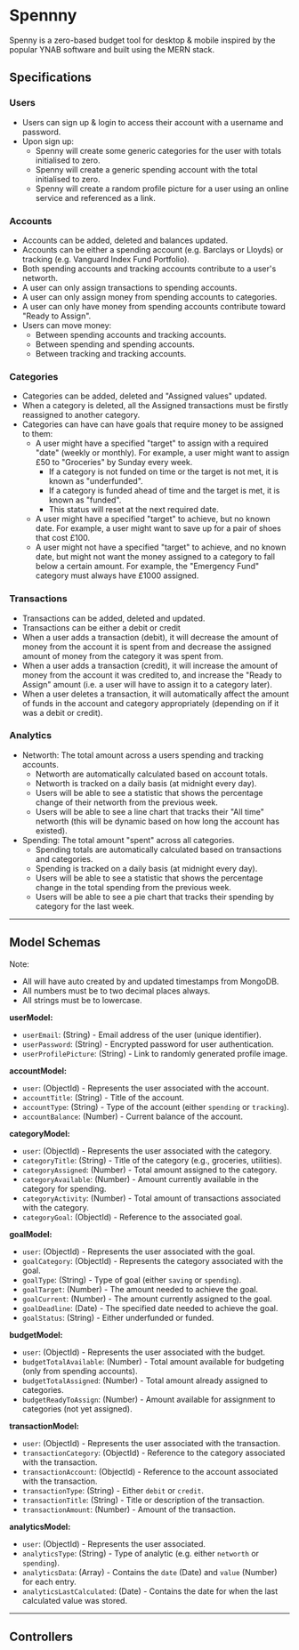 # Spennny

Spenny is a zero-based budget tool for desktop & mobile inspired by the popular YNAB software and built using the MERN stack.

## Specifications

### Users

- Users can sign up & login to access their account with a username and password.
- Upon sign up:
  - Spenny will create some generic categories for the user with totals initialised to zero.
  - Spenny will create a generic spending account with the total initialised to zero.
  - Spenny will create a random profile picture for a user using an online service and referenced as a link.

### Accounts

- Accounts can be added, deleted and balances updated.
- Accounts can be either a spending account (e.g. Barclays or Lloyds) or tracking (e.g. Vanguard Index Fund Portfolio).
- Both spending accounts and tracking accounts contribute to a user's networth.
- A user can only assign transactions to spending accounts.
- A user can only assign money from spending accounts to categories.
- A user can only have money from spending accounts contribute toward "Ready to Assign".
- Users can move money:
  - Between spending accounts and tracking accounts.
  - Between spending and spending accounts.
  - Between tracking and tracking accounts.

### Categories

- Categories can be added, deleted and "Assigned values" updated.
- When a category is deleted, all the Assigned transactions must be firstly reassigned to another category.
- Categories can have can have goals that require money to be assigned to them:
  - A user might have a specified "target" to assign with a required "date" (weekly or monthly). For example, a user might want to assign £50 to "Groceries" by Sunday every week.
    - If a category is not funded on time or the target is not met, it is known as "underfunded".
    - If a category is funded ahead of time and the target is met, it is known as "funded".
    - This status will reset at the next required date.
  - A user might have a specified "target" to achieve, but no known date. For example, a user might want to save up for a pair of shoes that cost £100.
  - A user might not have a specified "target" to achieve, and no known date, but might not want the money assigned to a category to fall below a certain amount. For example, the "Emergency Fund" category must always have £1000 assigned.

### Transactions

- Transactions can be added, deleted and updated.
- Transactions can be either a debit or credit
- When a user adds a transaction (debit), it will decrease the amount of money from the account it is spent from and decrease the assigned amount of money from the category it was spent from.
- When a user adds a transaction (credit), it will increase the amount of money from the account it was credited to, and increase the "Ready to Assign" amount (i.e. a user will have to assign it to a category later).
- When a user deletes a transaction, it will automatically affect the amount of funds in the account and category appropriately (depending on if it was a debit or credit).

### Analytics

- Networth: The total amount across a users spending and tracking accounts.
  - Networth are automatically calculated based on account totals.
  - Networth is tracked on a daily basis (at midnight every day).
  - Users will be able to see a statistic that shows the percentage change of their networth from the previous week.
  - Users will be able to see a line chart that tracks their "All time" networth (this will be dynamic based on how long the account has existed).
- Spending: The total amount "spent" across all categories.
  - Spending totals are automatically calculated based on transactions and categories.
  - Spending is tracked on a daily basis (at midnight every day).
  - Users will be able to see a statistic that shows the percentage change in the total spending from the previous week.
  - Users will be able to see a pie chart that tracks their spending by category for the last week.

---

## Model Schemas

Note:

- All will have auto created by and updated timestamps from MongoDB.
- All numbers must be to two decimal places always.
- All strings must be to lowercase.

**userModel:**

- `userEmail`: (String) - Email address of the user (unique identifier).
- `userPassword`: (String) - Encrypted password for user authentication.
- `userProfilePicture`: (String) - Link to randomly generated profile image.

**accountModel:**

- `user`: (ObjectId) - Represents the user associated with the account.
- `accountTitle`: (String) - Title of the account.
- `accountType`: (String) - Type of the account (either `spending` or `tracking`).
- `accountBalance`: (Number) - Current balance of the account.

**categoryModel:**

- `user`: (ObjectId) - Represents the user associated with the category.
- `categoryTitle`: (String) - Title of the category (e.g., groceries, utilities).
- `categoryAssigned`: (Number) - Total amount assigned to the category.
- `categoryAvailable`: (Number) - Amount currently available in the category for spending.
- `categoryActivity`: (Number) - Total amount of transactions associated with the category.
- `categoryGoal`: (ObjectId) - Reference to the associated goal.

**goalModel:**

- `user`: (ObjectId) - Represents the user associated with the goal.
- `goalCategory`: (ObjectId) - Represents the category associated with the goal.
- `goalType`: (String) - Type of goal (either `saving` or `spending`).
- `goalTarget`: (Number) - The amount needed to achieve the goal.
- `goalCurrent`: (Number) - The amount currently assigned to the goal.
- `goalDeadline`: (Date) - The specified date needed to achieve the goal.
- `goalStatus`: (String) - Either underfunded or funded.

**budgetModel:**

- `user`: (ObjectId) - Represents the user associated with the budget.
- `budgetTotalAvailable`: (Number) - Total amount available for budgeting (only from spending accounts).
- `budgetTotalAssigned`: (Number) - Total amount already assigned to categories.
- `budgetReadyToAssign`: (Number) - Amount available for assignment to categories (not yet assigned).

**transactionModel:**

- `user`: (ObjectId) - Represents the user associated with the transaction.
- `transactionCategory`: (ObjectId) - Reference to the category associated with the transaction.
- `transactionAccount`: (ObjectId) - Reference to the account associated with the transaction.
- `transactionType`: (String) - Either `debit` or `credit`.
- `transactionTitle`: (String) - Title or description of the transaction.
- `transactionAmount`: (Number) - Amount of the transaction.

**analyticsModel:**

- `user`: (ObjectId) - Represents the user associated.
- `analyticsType`: (String) - Type of analytic (e.g. either `networth` or `spending`).
- `analyticsData`: (Array) - Contains the `date` (Date) and `value` (Number) for each entry.
- `analyticsLastCalculated`: (Date) - Contains the date for when the last calculated value was stored.

---

## Controllers
